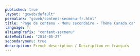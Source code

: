 ```yaml
---
published: true
layout: "gcweb/default"
permalink: "gcweb/content-secmenu-fr.html"
title: "Page de contenu - Menu secondaire - Thème Canada.ca"
language: fr
altLangPrefix: "content-secmenu"
dateModified: "2014-05-27"
secondarymenu: true
description: French description / Description en français
---
```


